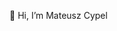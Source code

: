 👋 Hi, I’m Mateusz Cypel

<!---
mateusz-cypel/mateusz-cypel is a ✨ special ✨ repository because its `README.md` (this file) appears on your GitHub profile.
You can click the Preview link to take a look at your changes.
--->
